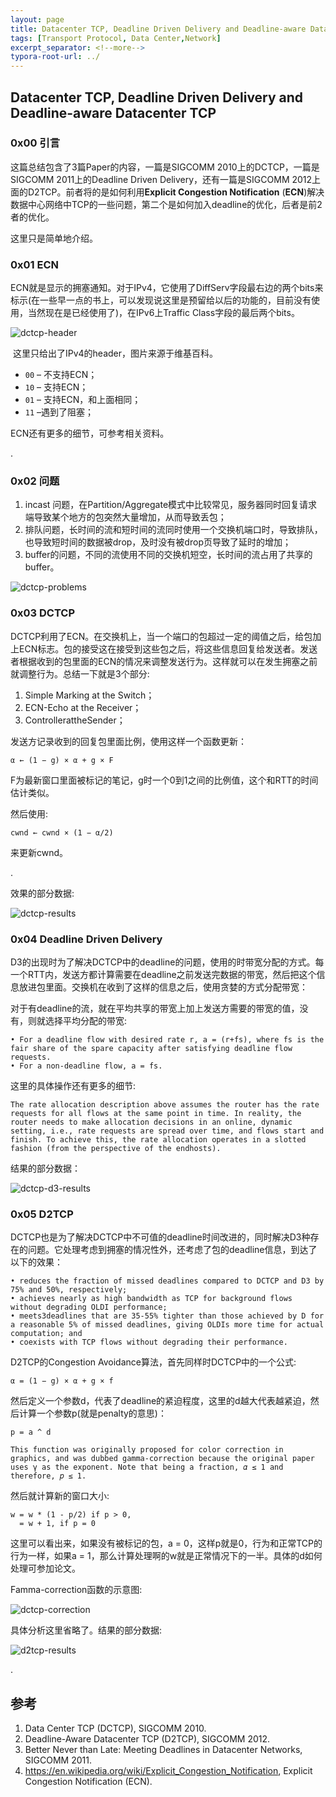 ```yaml
---
layout: page
title: Datacenter TCP, Deadline Driven Delivery and Deadline-aware Datacenter TCP
tags: [Transport Protocol, Data Center,Network]
excerpt_separator: <!--more-->
typora-root-url: ../
---
```




## Datacenter TCP, Deadline Driven Delivery and Deadline-aware Datacenter TCP



### 0x00 引言

  这篇总结包含了3篇Paper的内容，一篇是SIGCOMM 2010上的DCTCP，一篇是SIGCOMM 2011上的Deadline Driven Delivery，还有一篇是SIGCOMM 2012上面的D2TCP。前者将的是如何利用**Explicit Congestion Notification** (**ECN**)解决数据中心网络中TCP的一些问题，第二个是如何加入deadline的优化，后者是前2者的优化。

  这里只是简单地介绍。



### 0x01 ECN

 ECN就是显示的拥塞通知。对于IPv4，它使用了DiffServ字段最右边的两个bits来标示(在一些早一点的书上，可以发现说这里是预留给以后的功能的，目前没有使用，当然现在是已经使用了)，在IPv6上Traffic Class字段的最后两个bits。

![dctcp-header](/assets/img/dctcp-header.png)

​    这里只给出了IPv4的header，图片来源于维基百科。

- `00` – 不支持ECN；
- `10` – 支持ECN；
- `01` – 支持ECN，和上面相同；
- `11` –遇到了阻塞；

ECN还有更多的细节，可参考相关资料。

.

### 0x02 问题

1. incast 问题，在Partition/Aggregate模式中比较常见，服务器同时回复请求端导致某个地方的包突然大量增加，从而导致丢包；
2. 排队问题，长时间的流和短时间的流同时使用一个交换机端口时，导致排队，也导致短时间的数据被drop，及时没有被drop页导致了延时的增加；
3. buffer的问题，不同的流使用不同的交换机短空，长时间的流占用了共享的buffer。

![dctcp-problems](/assets/img/dctcp-problems.png)



### 0x03 DCTCP

  DCTCP利用了ECN。在交换机上，当一个端口的包超过一定的阈值之后，给包加上ECN标志。包的接受这在接受到这些包之后，将这些信息回复给发送者。发送者根据收到的包里面的ECN的情况来调整发送行为。这样就可以在发生拥塞之前就调整行为。总结一下就是3个部分:

1. Simple Marking at the Switch；
2. ECN-Echo at the Receiver；
3. ControllerattheSender；

发送方记录收到的回复包里面比例，使用这样一个函数更新：

```
α ← (1 − g) × α + g × F
```

F为最新窗口里面被标记的笔记，g时一个0到1之间的比例值，这个和RTT的时间估计类似。

然后使用:

```
cwnd ← cwnd × (1 − α/2)
```

来更新cwnd。

.

效果的部分数据:

![dctcp-results](/assets/img/dctcp-results.png)



### 0x04 Deadline Driven Delivery 

  D3的出现时为了解决DCTCP中的deadline的问题，使用的时带宽分配的方式。每一个RTT内，发送方都计算需要在deadline之前发送完数据的带宽，然后把这个信息放进包里面。交换机在收到了这样的信息之后，使用贪婪的方式分配带宽：

 对于有deadline的流，就在平均共享的带宽上加上发送方需要的带宽的值，没有，则就选择平均分配的带宽:

```
• For a deadline flow with desired rate r, a = (r+fs), where fs is the fair share of the spare capacity after satisfying deadline flow requests.
• For a non-deadline flow, a = fs.
```

这里的具体操作还有更多的细节:

```
The rate allocation description above assumes the router has the rate requests for all flows at the same point in time. In reality, the router needs to make allocation decisions in an online, dynamic setting, i.e., rate requests are spread over time, and flows start and finish. To achieve this, the rate allocation operates in a slotted fashion (from the perspective of the endhosts). 
```

结果的部分数据：

![dctcp-d3-results](/assets/img/dctcp-d3-results.png)





### 0x05 D2TCP

  DCTCP也是为了解决DCTCP中不可值的deadline时间改进的，同时解决D3种存在的问题。它处理考虑到拥塞的情况性外，还考虑了包的deadline信息，到达了以下的效果：

```
• reduces the fraction of missed deadlines compared to DCTCP and D3 by 75% and 50%, respectively;
• achieves nearly as high bandwidth as TCP for background flows without degrading OLDI performance;
• meets3deadlines that are 35-55% tighter than those achieved by D for a reasonable 5% of missed deadlines, giving OLDIs more time for actual computation; and
• coexists with TCP flows without degrading their performance.
```

D2TCP的Congestion Avoidance算法，首先同样时DCTCP中的一个公式:

```
α = (1 − g) × α + g × f
```

 然后定义一个参数d，代表了deadline的紧迫程度，这里的d越大代表越紧迫，然后计算一个参数p(就是penalty的意思)：

```
p = a ^ d
```

```
This function was originally proposed for color correction in graphics, and was dubbed gamma-correction because the original paper uses γ as the exponent. Note that being a fraction, 𝛼 ≤ 1 and therefore, 𝑝 ≤ 1. 
```

然后就计算新的窗口大小:

```
w = w * (1 - p/2) if p > 0,
  = w + 1, if p = 0
```

 这里可以看出来，如果没有被标记的包，a = 0，这样p就是0，行为和正常TCP的行为一样，如果a = 1，那么计算处理啊的w就是正常情况下的一半。具体的d如何处理可参加论文。

 Famma-correction函数的示意图:



![dctcp-correction](/assets/img/dctcp-correction.png)

  具体分析这里省略了。结果的部分数据:

![d2tcp-results](/assets/img/d2tcp-results.png)





.

## 参考

1. Data Center TCP (DCTCP), SIGCOMM 2010.
2. Deadline-Aware Datacenter TCP (D2TCP), SIGCOMM 2012.
3. Better Never than Late: Meeting Deadlines in Datacenter Networks, SIGCOMM 2011.
4. https://en.wikipedia.org/wiki/Explicit_Congestion_Notification, Explicit Congestion Notification (ECN).